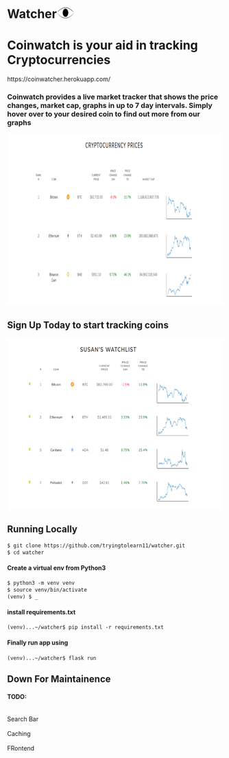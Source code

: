  <h1>Watcher<img src="https://github.com/tryingtolearn11/watcher/blob/main/app/static/eyewatch3.png" width=40 height=25></h1>



<h1> Coinwatch is your aid in tracking Cryptocurrencies</h1>
https://coinwatcher.herokuapp.com/




<h3>Coinwatch provides a live market tracker that shows the price changes, market cap, graphs in up to 7 day intervals. Simply hover over to your desired coin to find out more from our graphs</h3>

<img src="https://github.com/tryingtolearn11/watcher/blob/main/app/static/coinwatch.png" width=950 height=400></img>


<h2> Sign Up Today to start tracking coins</h2>
<img src="https://github.com/tryingtolearn11/watcher/blob/main/app/static/watchlist.png" width=700 height=400></img>

<h2> Running Locally </h2>

```
$ git clone https://github.com/tryingtolearn11/watcher.git
$ cd watcher
```

<h4> Create a virtual env from Python3 </h4>

```
$ python3 -m venv venv
$ source venv/bin/activate
(venv) $ _
```

<h4> install requirements.txt </h4>

```
(venv)...~/watcher$ pip install -r requirements.txt
```
<h4> Finally run app using </h4>

```
(venv)...~/watcher$ flask run
```


<h2> Down For Maintainence </h2>
<h4> TODO: </h4>
<br>Search Bar</br>
<br>Caching</br>
<br>FRontend</br>


